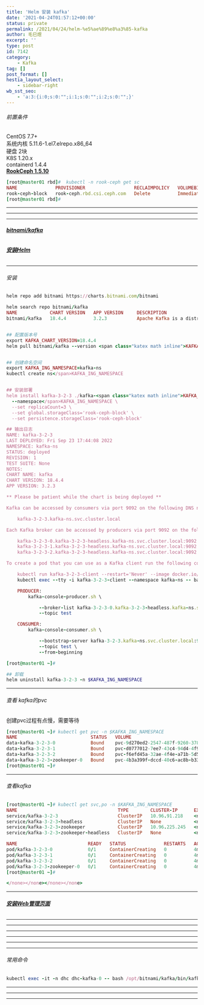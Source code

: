```yaml
---
title: 'Helm 安装 kafka'
date: '2021-04-24T01:57:12+00:00'
status: private
permalink: /2021/04/24/helm-%e5%ae%89%e8%a3%85-kafka
author: 毛巳煜
excerpt: ''
type: post
id: 7142
category:
    - Kafka
tag: []
post_format: []
hestia_layout_select:
    - sidebar-right
wb_sst_seo:
    - 'a:3:{i:0;s:0:"";i:1;s:0:"";i:2;s:0:"";}'
---
```

###### 前置条件

CentOS 7.7+  
系统内核 5.11.6-1.el7.elrepo.x86\_64  
硬盘 2块  
K8S 1.20.x  
containerd 1.4.4  
**[RookCeph 1.5.10](http://www.dev-share.top/2020/09/24/%e4%bd%bf%e7%94%a8-rook-%e5%ae%89%e8%a3%85%e7%ae%a1%e7%90%86-k8s%e6%8c%81%e4%b9%85%e5%8c%96%e5%ad%98%e5%82%a8/ "RookCeph 1.5.10")**

```ruby
[root@master01 rbd]#  kubectl -n rook-ceph get sc
NAME              PROVISIONER                  RECLAIMPOLICY   VOLUMEBINDINGMODE   ALLOWVOLUMEEXPANSION   AGE
rook-ceph-block   rook-ceph.rbd.csi.ceph.com   Delete          Immediate           true                   29m
[root@master01 rbd]#

```

- - - - - -

- - - - - -

- - - - - -

###### **[bitnami/kafka](https://github.com/bitnami/charts/tree/master/bitnami/kafka "bitnami/kafka")**

###### **[安装Helm](http://www.dev-share.top/2020/07/16/helm-%e5%ae%89%e8%a3%85-%e4%bd%bf%e7%94%a8/ "安装Helm")**

- - - - - -

###### 安装

```ruby
helm repo add bitnami https://charts.bitnami.com/bitnami

helm search repo bitnami/kafka
NAME            CHART VERSION   APP VERSION     DESCRIPTION
bitnami/kafka   18.4.4          3.2.3           Apache Kafka is a distributed streaming platfor...


## 配置版本号
export KAFKA_CHART_VERSION=18.4.4
helm pull bitnami/kafka --version <span class="katex math inline">KAFKA_CHART_VERSION


## 创建命名空间
export KAFKA_ING_NAMESPACE=kafka-ns
kubectl create ns</span>KAFKA_ING_NAMESPACE


## 安装部署
helm install kafka-3-2-3 ./kafka-<span class="katex math inline">KAFKA_CHART_VERSION.tgz \
  --namespace</span>KAFKA_ING_NAMESPACE \
  --set replicaCount=3 \
  --set global.storageClass='rook-ceph-block' \
  --set persistence.storageClass='rook-ceph-block'

## 输出日志
NAME: kafka-3-2-3
LAST DEPLOYED: Fri Sep 23 17:44:08 2022
NAMESPACE: kafka-ns
STATUS: deployed
REVISION: 1
TEST SUITE: None
NOTES:
CHART NAME: kafka
CHART VERSION: 18.4.4
APP VERSION: 3.2.3

** Please be patient while the chart is being deployed **

Kafka can be accessed by consumers via port 9092 on the following DNS name from within your cluster:

    kafka-3-2-3.kafka-ns.svc.cluster.local

Each Kafka broker can be accessed by producers via port 9092 on the following DNS name(s) from within your cluster:

    kafka-3-2-3-0.kafka-3-2-3-headless.kafka-ns.svc.cluster.local:9092
    kafka-3-2-3-1.kafka-3-2-3-headless.kafka-ns.svc.cluster.local:9092
    kafka-3-2-3-2.kafka-3-2-3-headless.kafka-ns.svc.cluster.local:9092

To create a pod that you can use as a Kafka client run the following commands:

    kubectl run kafka-3-2-3-client --restart='Never' --image docker.io/bitnami/kafka:3.2.3-debian-11-r1 --namespace kafka-ns --command -- sleep infinity
    kubectl exec --tty -i kafka-3-2-3-client --namespace kafka-ns -- bash

    PRODUCER:
        kafka-console-producer.sh \

            --broker-list kafka-3-2-3-0.kafka-3-2-3-headless.kafka-ns.svc.cluster.local:9092,kafka-3-2-3-1.kafka-3-2-3-headless.kafka-ns.svc.cluster.local:9092,kafka-3-2-3-2.kafka-3-2-3-headless.kafka-ns.svc.cluster.local:9092 \
            --topic test

    CONSUMER:
        kafka-console-consumer.sh \

            --bootstrap-server kafka-3-2-3.kafka-ns.svc.cluster.local:9092 \
            --topic test \
            --from-beginning

[root@master01 ~]#


```

```ruby
## 卸载
helm uninstall kafka-3-2-3 -n $KAFKA_ING_NAMESPACE


```

- - - - - -

###### 查看 kafka的pvc

创建pvc过程有点慢，需要等待

```ruby
[root@master01 ~]# kubectl get pvc -n $KAFKA_ING_NAMESPACE
NAME                           STATUS   VOLUME                                     CAPACITY   ACCESS MODES   STORAGECLASS      AGE
data-kafka-3-2-3-0             Bound    pvc-9d270ed2-2547-487f-9260-378afff57cde   8Gi        RWO            rook-ceph-block   3m10s
data-kafka-3-2-3-1             Bound    pvc-d0777012-7ee7-43c4-94d4-4f9f67428f88   8Gi        RWO            rook-ceph-block   3m10s
data-kafka-3-2-3-2             Bound    pvc-f6efd45a-32ae-4f4e-a71b-5d5e400db8cf   8Gi        RWO            rook-ceph-block   3m10s
data-kafka-3-2-3-zookeeper-0   Bound    pvc-4b3a399f-dccd-40c6-ac8b-b33fd22cc196   8Gi        RWO            rook-ceph-block   3m10s
[root@master01 ~]#


```

- - - - - -

###### 查看kafka

```ruby
[root@master01 ~]# kubectl get svc,po -n $KAFKA_ING_NAMESPACE
NAME                                     TYPE        CLUSTER-IP      EXTERNAL-IP   PORT(S)                      AGE
service/kafka-3-2-3                      ClusterIP   10.96.91.218    <none>        9092/TCP                     4m14s
service/kafka-3-2-3-headless             ClusterIP   None            <none>        9092/TCP,9093/TCP            4m14s
service/kafka-3-2-3-zookeeper            ClusterIP   10.96.225.245   <none>        2181/TCP,2888/TCP,3888/TCP   4m14s
service/kafka-3-2-3-zookeeper-headless   ClusterIP   None            <none>        2181/TCP,2888/TCP,3888/TCP   4m14s

NAME                          READY   STATUS              RESTARTS   AGE
pod/kafka-3-2-3-0             0/1     ContainerCreating   0          4m14s
pod/kafka-3-2-3-1             0/1     ContainerCreating   0          4m14s
pod/kafka-3-2-3-2             0/1     ContainerCreating   0          4m14s
pod/kafka-3-2-3-zookeeper-0   0/1     ContainerCreating   0          4m14s
[root@master01 ~]#

</none></none></none></none>
```

- - - - - -

###### **[安装Web管理页面](http://www.dev-share.top/2021/05/07/helm-%e5%ae%89%e8%a3%85-kafka-web%e7%ae%a1%e7%90%86%e9%a1%b5%e9%9d%a2/ "安装Web管理页面")**

- - - - - -

- - - - - -

- - - - - -

- - - - - -

- - - - - -

- - - - - -

###### 常用命令

```ruby
kubectl exec -it -n dhc dhc-kafka-0 -- bash /opt/bitnami/kafka/bin/kafka-topics.sh --zookeeper 10.96.79.101:2181 --list


```

- - - - - -

- - - - - -

- - - - - -